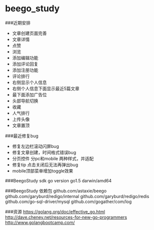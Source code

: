 # beego_study
 
###近期安排
  * 文章创建页面完善
  * 文章详情
  * 点赞
  * 浏览
  * 添加编辑功能
  * 添加评论回复
  * 添加注册功能
  * 评论排行
  * 右侧显示个人信息
  * 右侧个人信息下面显示最近5篇文章
  * 最下面添加广告位
  * 头部导航切换
  * 收藏
  * 人气排行
  * 上传头像
  * 文章置顶
  
  
###最近修复bug

 * 修复左边栏滚动闪屏bug
 * 修复文章创建，时间格式错误bug
 * 分页控件 分pc和mobile 两种样式，并适配
 * 修复tip 点击关闭后无法再弹出bug
 * mobile顶部菜单增加toggle效果
 

###BeegoStudy sdk
go version go1.5 darwin/amd64

###BeegoStudy 依赖包
github.com/astaxie/beego
github.com/garyburd/redigo/internal
github.com/garyburd/redigo/redis
github.com/go-sql-driver/mysql
github.com/gogather/com/log

###资源
https://golang.org/doc/effective_go.html
http://dave.cheney.net/resources-for-new-go-programmers
http://www.golangbootcamp.com/
  
